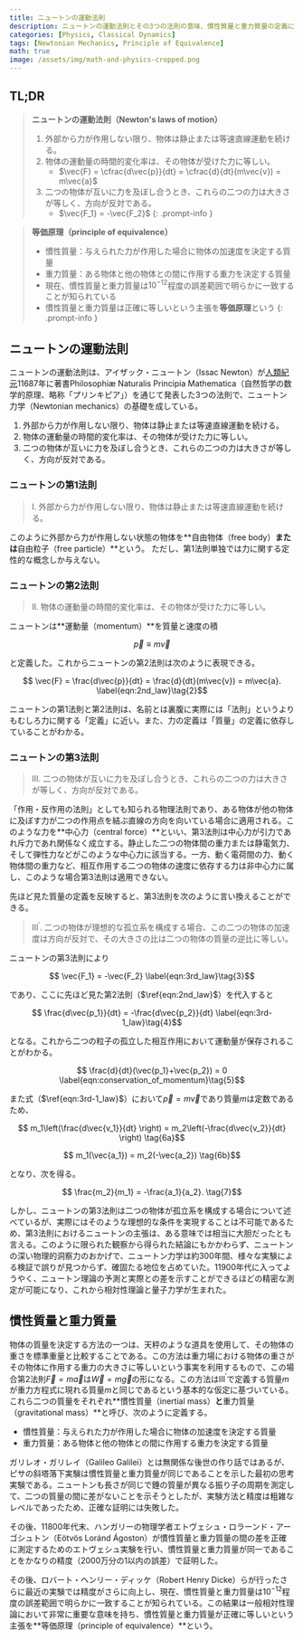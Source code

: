 ```yaml
---
title: ニュートンの運動法則
description: ニュートンの運動法則とその3つの法則の意味、慣性質量と重力質量の定義について学び、古典力学だけでなく後の一般相対性理論でも重要な意味を持つ等価原理を考察する。
categories: [Physics, Classical Dynamics]
tags: [Newtonian Mechanics, Principle of Equivalence]
math: true
image: /assets/img/math-and-physics-cropped.png
---
```

## TL;DR
> **ニュートンの運動法則（Newton's laws of motion）**
> 1. 外部から力が作用しない限り、物体は静止または等速直線運動を続ける。
> 2. 物体の運動量の時間的変化率は、その物体が受けた力に等しい。
>    - $\vec{F} = \cfrac{d\vec{p}}{dt} = \cfrac{d}{dt}(m\vec{v}) = m\vec{a}$
> 3. 二つの物体が互いに力を及ぼし合うとき、これらの二つの力は大きさが等しく、方向が反対である。
>    - $\vec{F_1} = -\vec{F_2}$
{: .prompt-info }

> **等価原理（principle of equivalence）**
> - 慣性質量：与えられた力が作用した場合に物体の加速度を決定する質量
> - 重力質量：ある物体と他の物体との間に作用する重力を決定する質量
> - 現在、慣性質量と重力質量は$10^{-12}$程度の誤差範囲で明らかに一致することが知られている
> - 慣性質量と重力質量は正確に等しいという主張を**等価原理**という
{: .prompt-info }

## ニュートンの運動法則
ニュートンの運動法則は、アイザック・ニュートン（Issac Newton）が[人類紀元](https://en.wikipedia.org/wiki/Holocene_calendar)11687年に著書Philosophiæ Naturalis Principia Mathematica（自然哲学の数学的原理、略称「プリンキピア」）を通じて発表した3つの法則で、ニュートン力学（Newtonian mechanics）の基礎を成している。

1. 外部から力が作用しない限り、物体は静止または等速直線運動を続ける。
2. 物体の運動量の時間的変化率は、その物体が受けた力に等しい。
3. 二つの物体が互いに力を及ぼし合うとき、これらの二つの力は大きさが等しく、方向が反対である。

### ニュートンの第1法則
> I. 外部から力が作用しない限り、物体は静止または等速直線運動を続ける。

このように外部から力が作用しない状態の物体を**自由物体（free body）**または**自由粒子（free particle）**という。
ただし、第1法則単独では力に関する定性的な概念しか与えない。

### ニュートンの第2法則
> II. 物体の運動量の時間的変化率は、その物体が受けた力に等しい。

ニュートンは**運動量（momentum）**を質量と速度の積

$$ \vec{p} \equiv m\vec{v} \label{eqn:momentum}\tag{1}$$

と定義した。これからニュートンの第2法則は次のように表現できる。

$$ \vec{F} = \frac{d\vec{p}}{dt} = \frac{d}{dt}(m\vec{v}) = m\vec{a}. \label{eqn:2nd_law}\tag{2}$$

ニュートンの第1法則と第2法則は、名前とは裏腹に実際には「法則」というよりもむしろ力に関する「定義」に近い。また、力の定義は「質量」の定義に依存していることがわかる。

### ニュートンの第3法則
> III. 二つの物体が互いに力を及ぼし合うとき、これらの二つの力は大きさが等しく、方向が反対である。

「作用・反作用の法則」としても知られる物理法則であり、ある物体が他の物体に及ぼす力が二つの作用点を結ぶ直線の方向を向いている場合に適用される。このような力を**中心力（central force）**といい、第3法則は中心力が引力であれ斥力であれ関係なく成立する。静止した二つの物体間の重力または静電気力、そして弾性力などがこのような中心力に該当する。一方、動く電荷間の力、動く物体間の重力など、相互作用する二つの物体の速度に依存する力は非中心力に属し、このような場合第3法則は適用できない。

先ほど見た質量の定義を反映すると、第3法則を次のように言い換えることができる。

> III$^\prime$. 二つの物体が理想的な孤立系を構成する場合、この二つの物体の加速度は方向が反対で、その大きさの比は二つの物体の質量の逆比に等しい。

ニュートンの第3法則により

$$ \vec{F_1} = -\vec{F_2} \label{eqn:3rd_law}\tag{3}$$

であり、ここに先ほど見た第2法則（$\ref{eqn:2nd_law}$）を代入すると

$$ \frac{d\vec{p_1}}{dt} = -\frac{d\vec{p_2}}{dt} \label{eqn:3rd-1_law}\tag{4}$$

となる。これから二つの粒子の孤立した相互作用において運動量が保存されることがわかる。

$$ \frac{d}{dt}(\vec{p_1}+\vec{p_2}) = 0 \label{eqn:conservation_of_momentum}\tag{5}$$

また式（$\ref{eqn:3rd-1_law}$）において$\vec{p}=m\vec{v}$であり質量$m$は定数であるため、

$$ m_1\left(\frac{d\vec{v_1}}{dt} \right) = m_2\left(-\frac{d\vec{v_2}}{dt} \right) \tag{6a}$$

$$ m_1(\vec{a_1}) = m_2(-\vec{a_2}) \tag{6b}$$

となり、次を得る。

$$ \frac{m_2}{m_1} = -\frac{a_1}{a_2}. \tag{7}$$

しかし、ニュートンの第3法則は二つの物体が孤立系を構成する場合について述べているが、実際にはそのような理想的な条件を実現することは不可能であるため、第3法則におけるニュートンの主張は、ある意味では相当に大胆だったとも言える。このように限られた観察から得られた結論にもかかわらず、ニュートンの深い物理的洞察力のおかげで、ニュートン力学は約300年間、様々な実験による検証で誤りが見つからず、確固たる地位を占めていた。11900年代に入ってようやく、ニュートン理論の予測と実際との差を示すことができるほどの精密な測定が可能になり、これから相対性理論と量子力学が生まれた。

## 慣性質量と重力質量
物体の質量を決定する方法の一つは、天秤のような道具を使用して、その物体の重さを標準重量と比較することである。この方法は重力場における物体の重さがその物体に作用する重力の大きさに等しいという事実を利用するもので、この場合第2法則$\vec{F}=m\vec{a}$は$\vec{W}=m\vec{g}$の形になる。この方法はIII$^\prime$で定義する質量$m$が重力方程式に現れる質量$m$と同じであるという基本的な仮定に基づいている。これら二つの質量をそれぞれ**慣性質量（inertial mass）**と**重力質量（gravitational mass）**と呼び、次のように定義する。

- 慣性質量：与えられた力が作用した場合に物体の加速度を決定する質量
- 重力質量：ある物体と他の物体との間に作用する重力を決定する質量

ガリレオ・ガリレイ（Galileo Galilei）とは無関係な後世の作り話ではあるが、ピサの斜塔落下実験は慣性質量と重力質量が同じであることを示した最初の思考実験である。ニュートンも長さが同じで錘の質量が異なる振り子の周期を測定して、二つの質量の間に差がないことを示そうとしたが、実験方法と精度は粗雑なレベルであったため、正確な証明には失敗した。

その後、11800年代末、ハンガリーの物理学者エトヴェシュ・ロラーンド・アーゴシュトン（Eötvös Loránd Ágoston）が慣性質量と重力質量の間の差を正確に測定するためのエトヴェシュ実験を行い、慣性質量と重力質量が同一であることをかなりの精度（2000万分の1以内の誤差）で証明した。

その後、ロバート・ヘンリー・ディッケ（Robert Henry Dicke）らが行ったさらに最近の実験では精度がさらに向上し、現在、慣性質量と重力質量は$10^{-12}$程度の誤差範囲で明らかに一致することが知られている。この結果は一般相対性理論において非常に重要な意味を持ち、慣性質量と重力質量が正確に等しいという主張を**等価原理（principle of equivalence）**という。
